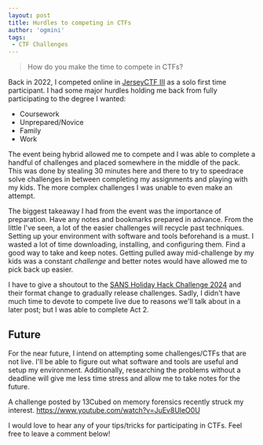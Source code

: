 ```yaml
---
layout: post
title: Hurdles to competing in CTFs
author: 'ogmini'
tags:
 - CTF Challenges 
---
```


> How do you make the time to compete in CTFs? 

Back in 2022, I competed online in [JerseyCTF III](https://ctftime.org/event/1908) as a solo first time participant. I had some major hurdles holding me back from fully participating to the degree I wanted:

* Coursework
* Unprepared/Novice
* Family 
* Work

The event being hybrid allowed me to compete and I was able to complete a handful of challenges and placed somewhere in the middle of the pack. This was done by stealing 30 minutes here and there to try to speedrace solve challenges in between completing my assignments and playing with my kids. The more complex challenges I was unable to even make an attempt.

The biggest takeaway I had from the event was the importance of preparation. Have any notes and bookmarks prepared in advance. From the little I've seen, a lot of the easier challenges will recycle past techniques. Setting up your environment with software and tools beforehand is a must. I wasted a lot of time downloading, installing, and configuring them. Find a good way to take and keep notes. Getting pulled away mid-challenge by my kids was a constant _challenge_ and better notes would have allowed me to pick back up easier.  

I have to give a shoutout to the [SANS Holiday Hack Challenge 2024](https://www.sans.org/mlp/holiday-hack-challenge-2024/) and their format change to gradually release challenges. Sadly, I didn't have much time to devote to compete live due to reasons we'll talk about in a later post; but I was able to complete Act 2. 

## Future
For the near future, I intend on attempting some challenges/CTFs that are not live. I'll be able to figure out what software and tools are useful and setup my environment. Additionally, researching the problems without a deadline will give me less time stress and allow me to take notes for the future. 

A challenge posted by 13Cubed on memory forensics recently struck my interest. https://www.youtube.com/watch?v=JuEv8UleO0U

I would love to hear any of your tips/tricks for participating in CTFs. Feel free to leave a comment below!